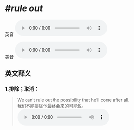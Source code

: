 # ***\#rule out*** 
英音
<audio src="./media/rule out1.aac" controls="controls"></audio>

美音
<audio src="./media/rule out2.aac" controls="controls"></audio>



  

英文释义
---
### 1.**排除；取消：**  

 > We can’t rule out the possibility that he’ll come after all.   
 > 我们不能排除他最终会来的可能性。    
<audio src="./media/P374 rule1.aac" controls="controls"></audio>


